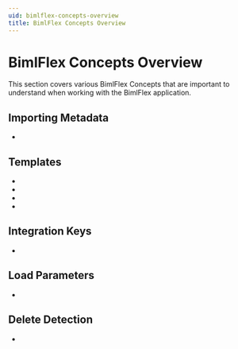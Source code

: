 ```yaml
---
uid: bimlflex-concepts-overview
title: BimlFlex Concepts Overview
---
```

# BimlFlex Concepts Overview

This section covers various BimlFlex Concepts that are important to understand when working with the BimlFlex application.

## Importing Metadata

* [](xref:bimlflex-importing-metadata)

## Templates

* [](xref:bimlflex-source-to-staging-templates)
* [](xref:bimlflex-data-vault-standards)
* [](xref:bimlflex-data-vault-templates)
* [](xref:bimlflex-data-mart-templates)

## Integration Keys

* [](xref:bimlflex-integration-keys-and-relationships)

## Load Parameters

* [](xref:bimlflex-metadata-parameters)

## Delete Detection

* [](xref:bimlflex-delete-detection)
